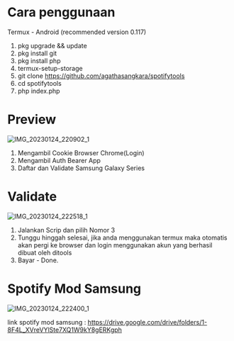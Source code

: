 # Cara penggunaan

Termux - Android (recommended version 0.117)

1. pkg upgrade && update
2. pkg install git
3. pkg install php
4. termux-setup-storage
5. git clone https://github.com/agathasangkara/spotifytools
6. cd spotifytools
7. php index.php

# Preview
![IMG_20230124_220902_1](https://user-images.githubusercontent.com/115182304/214331697-c6d57f64-5045-4b2d-9fcb-58ff830adaa9.jpg)

1. Mengambil Cookie Browser Chrome(Login)
2. Mengambil Auth Bearer App
3. Daftar dan Validate Samsung Galaxy Series

# Validate
![IMG_20230124_222518_1](https://user-images.githubusercontent.com/115182304/214335191-b7e38295-6bbe-4bdb-a39a-d45442d4758a.jpg)

1. Jalankan Scrip dan pilih Nomor 3
2. Tunggu hinggah selesai, jika anda menggunakan termux maka otomatis akan pergi ke browser dan login menggunakan akun yang berhasil dibuat oleh ditools
3. Bayar - Done.

# Spotify Mod Samsung
![IMG_20230124_222400_1](https://user-images.githubusercontent.com/115182304/214334875-bc95ac66-814e-40d4-b0e6-468bcc271208.jpg)

link spotify mod samsung : https://drive.google.com/drive/folders/1-8F4L_XVreVYlSte7XQ1W9kY8gERKgph
